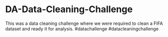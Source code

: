 # DA-Data-Cleaning-Challenge
This was a data cleaning challenge where we were required to clean a FIFA dataset and ready it for analysis.
#datachallenge #datacleaningchallenge
